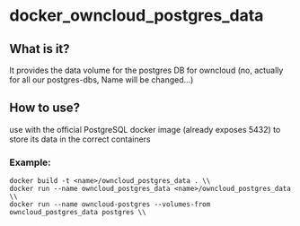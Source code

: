 # docker_owncloud_postgres_data

## What is it?
It provides the data volume for the postgres DB for owncloud (no, actually for all our postgres-dbs, Name will be changed...)

## How to use?
use with the official PostgreSQL docker image (already exposes 5432) to store its data in the correct containers

### Example: 
```
docker build -t <name>/owncloud_postgres_data . \\
docker run --name owncloud_postgres_data <name>/owncloud_postgres_data \\
docker run --name owncloud-postgres --volumes-from owncloud_postgres_data postgres \\
```

